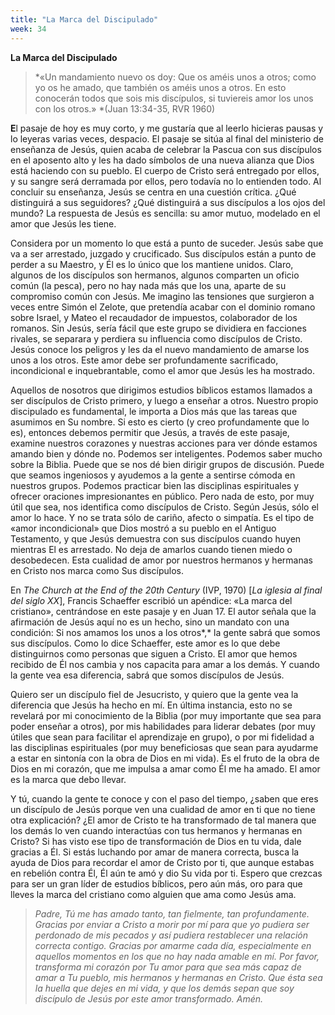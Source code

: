 ```yaml
---
title: "La Marca del Discipulado"
week: 34
---
```


**La Marca del Discipulado**

> *«Un mandamiento nuevo os doy: Que os améis unos a otros; como yo os
> he amado, que también os améis unos a otros. En esto conocerán todos
> que sois mis discípulos, si tuviereis amor los unos con los
> otros.» *(Juan 13:34-35, RVR 1960)

**E**l pasaje de hoy es muy corto, y me gustaría que al leerlo hicieras
pausas y lo leyeras varias veces, despacio. El pasaje se sitúa al final
del ministerio de enseñanza de Jesús, quien acaba de celebrar la Pascua
con sus discípulos en el aposento alto y les ha dado símbolos de una
nueva alianza que Dios está haciendo con su pueblo. El cuerpo de Cristo
será entregado por ellos, y su sangre será derramada por ellos, pero
todavía no lo entienden todo. Al concluir su enseñanza, Jesús se centra
en una cuestión crítica. ¿Qué distinguirá a sus seguidores? ¿Qué
distinguirá a sus discípulos a los ojos del mundo? La respuesta de Jesús
es sencilla: su amor mutuo, modelado en el amor que Jesús les tiene.

Considera por un momento lo que está a punto de suceder. Jesús sabe que
va a ser arrestado, juzgado y crucificado. Sus discípulos están a punto
de perder a su Maestro, y Él es lo único que los mantiene unidos. Claro,
algunos de los discípulos son hermanos, algunos comparten un oficio
común (la pesca), pero no hay nada más que los una, aparte de su
compromiso común con Jesús. Me imagino las tensiones que surgieron a
veces entre Simón el Zelote, que pretendía acabar con el dominio romano
sobre Israel, y Mateo el recaudador de impuestos, colaborador de los
romanos. Sin Jesús, sería fácil que este grupo se dividiera en facciones
rivales, se separara y perdiera su influencia como discípulos de Cristo.
Jesús conoce los peligros y les da el nuevo mandamiento de amarse los
unos a los otros. Este amor debe ser profundamente sacrificado,
incondicional e inquebrantable, como el amor que Jesús les ha mostrado.

Aquellos de nosotros que dirigimos estudios bíblicos estamos llamados a
ser discípulos de Cristo primero, y luego a enseñar a otros. Nuestro
propio discipulado es fundamental, le importa a Dios más que las tareas
que asumimos en Su nombre. Si esto es cierto (y creo profundamente que
lo es), entonces debemos permitir que Jesús, a través de este pasaje,
examine nuestros corazones y nuestras acciones para ver dónde estamos
amando bien y dónde no. Podemos ser inteligentes. Podemos saber mucho
sobre la Biblia. Puede que se nos dé bien dirigir grupos de discusión.
Puede que seamos ingeniosos y ayudemos a la gente a sentirse cómoda en
nuestros grupos. Podemos practicar bien las disciplinas espirituales y
ofrecer oraciones impresionantes en público. Pero nada de esto, por muy
útil que sea, nos identifica como discípulos de Cristo. Según Jesús,
sólo el amor lo hace. Y no se trata sólo de cariño, afecto o simpatía.
Es el tipo de «amor incondicional» que Dios mostró a su pueblo en el
Antiguo Testamento, y que Jesús demuestra con sus discípulos cuando
huyen mientras El es arrestado. No deja de amarlos cuando tienen miedo o
desobedecen. Esta cualidad de amor por nuestros hermanos y hermanas en
Cristo nos marca como Sus discípulos.

En *The Church at the End of the 20th Century* (IVP, 1970) \[*La iglesia
al final del siglo XX*\], Francis Schaeffer escribió un apéndice: «La
marca del cristiano», centrándose en este pasaje y en Juan 17. El autor
señala que la afirmación de Jesús aquí no es un hecho, sino un mandato
con una condición: Si nos amamos los unos a los otros*,* la gente sabrá
que somos sus discípulos. Como lo dice Schaeffer, este amor es lo que
debe distinguirnos como personas que siguen a Cristo. El amor que hemos
recibido de Él nos cambia y nos capacita para amar a los demás. Y cuando
la gente vea esa diferencia, sabrá que somos discípulos de Jesús.

Quiero ser un discípulo fiel de Jesucristo, y quiero que la gente vea la
diferencia que Jesús ha hecho en mí. En última instancia, esto no se
revelará por mi conocimiento de la Biblia (por muy importante que sea
para poder enseñar a otros), por mis habilidades para liderar debates
(por muy útiles que sean para facilitar el aprendizaje en grupo), o por
mi fidelidad a las disciplinas espirituales (por muy beneficiosas que
sean para ayudarme a estar en sintonía con la obra de Dios en mi vida).
Es el fruto de la obra de Dios en mi corazón, que me impulsa a amar como
Él me ha amado. El amor es la marca que debo llevar.

Y tú, cuando la gente te conoce y con el paso del tiempo, ¿saben que
eres un discípulo de Jesús porque ven una cualidad de amor en ti que no
tiene otra explicación? ¿El amor de Cristo te ha transformado de tal
manera que los demás lo ven cuando interactúas con tus hermanos y
hermanas en Cristo? Si has visto ese tipo de transformación de Dios en
tu vida, dale gracias a Él. Si estás luchando por amar de manera
correcta, busca la ayuda de Dios para recordar el amor de Cristo por ti,
que aunque estabas en rebelión contra Él, Él aún te amó y dio Su vida
por ti. Espero que crezcas para ser un gran líder de estudios bíblicos,
pero aún más, oro para que lleves la marca del cristiano como alguien
que ama como Jesús ama.

> *Padre, Tú me has amado tanto, tan fielmente, tan profundamente.
> Gracias por enviar a Cristo a morir por mí para que yo pudiera ser
> perdonado de mis pecados y así pudiera restablecer una relación
> correcta contigo. Gracias por amarme cada día, especialmente en
> aquellos momentos en los que no hay nada amable en mí. Por favor,
> transforma mi corazón por Tu amor para que sea más capaz de amar a Tu
> pueblo, mis hermanos y hermanas en Cristo. Que ésta sea la huella que
> dejes en mi vida, y que los demás sepan que soy discípulo de Jesús por
> este amor transformado. Amén.*
